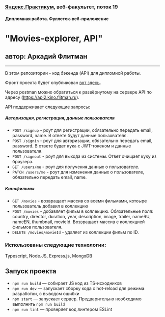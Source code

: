 ### [Яндекс.Практикум](https://praktikum.yandex.ru), веб-факультет, поток 19
#### Дипломная работа. Фуллстек-веб-приложение

# "Movies-explorer, API"
## автор: Аркадий Флитман
------

В этом репозитории - код бэкенда (API) для дипломной работы. 

Фронт проекта будет опубликован [вот здесь](https://kino.flitman.ru).

Через postman можно обратиться к развёрнутому на сервере API по адресу (https://api2.kino.flitman.ru).

API поддерживает следующие запросы:
##### Авторизация, регистрация, данные пользователя
* `POST /signup` - роут для регистрации, обязательно передать email, password, name. В ответе будут данные пользователя. 
* `POST /signin` - роут для авторизации, обязательно передать email, password. В ответе будет кука с JWT-токеном и данные пользователя. 
* `POST /signout` - роут для выхода из системы. Ответ очищает куку из браузера. 
* `GET /users/me` - роут для получения данных о пользователе. 
* `PATCH /users/me` - роут для изменения данных о пользователе, обязательно передать email, name. 
##### Кинофильмы
* `GET /movies` - возвращает массив со всеми фильмами, котоыре пользователь добавил в коллекцию
* `POST /movies` - добавляет фильм в коллекцию. Обязательные поля: country, director, duration, year, description, image, trailer, nameRU, nameEN, thumbnail, movieId. Возвращает массив с коллекцией фильмов пользователя. 
* `DELETE /movies/movieId` - удаляет из коллекции фильм по ID. 

### Использованы следующие технологии: 
Typescript, Node.JS, Express.js, MongoDB

## Запуск проекта

* `npm run build` — собирает JS код из TS-исходников
* `npm run dev` — запускает сборку кода с hot-reload для режима разработки, с выводом ошибки
* `npm start` — запускает сервер. Предварительно необходимо выполнить `npm run build`
* `npm run lint` — проверяет код линтером ESLint

